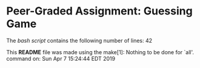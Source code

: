 # Peer-Graded Assignment: Guessing Game
The *bash script* contains the following number of lines:
42

This **README** file was made using the make[1]: Nothing to be done for `all'. command  on: 
Sun Apr  7 15:24:44 EDT 2019
